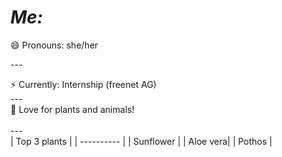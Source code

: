 # *Me:* 

😄 Pronouns: she/her <br/>

‎---

⚡ Currently: Internship (freenet AG)
<br/>
‎---
<br/>
🌱 Love for plants and animals!
<br/>
<br/>
‎‎---
<br/>
| Top 3 plants |
| ---------- |
| Sunflower |
| Aloe vera|
| Pothos   |

<!--
**MaiGuenther/MaiGuenther** is a ✨ _special_ ✨ repository because its `README.md` (this file) appears on your GitHub profile.

Here are some ideas to get you started:

- 🔭 I’m currently working on ...
- 🌱 I’m currently learning ...
- 👯 I’m looking to collaborate on ...
- 🤔 I’m looking for help with ...
- 💬 Ask me about ...
- 📫 How to reach me: ...
- 😄 Pronouns: ...
- ⚡ Fun fact: ...
-->
